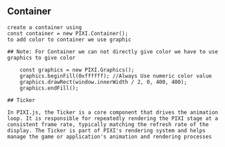 ## Container

    create a container using
    const container = new PIXI.Container();
    to add color to container we use graphic

    ## Note: For Container we can not directly give color we have to use graphics to give color

        const graphics = new PIXI.Graphics();
        graphics.beginFill(0xffffff); //Always Use numeric color value
        graphics.drawRect(window.innerWidth / 2, 0, 400, 400);
        graphics.endFill();

    ## Ticker

    In PIXI.js, the Ticker is a core component that drives the animation loop. It is responsible for repeatedly rendering the PIXI stage at a consistent frame rate, typically matching the refresh rate of the display. The Ticker is part of PIXI's rendering system and helps manage the game or application's animation and rendering processes
